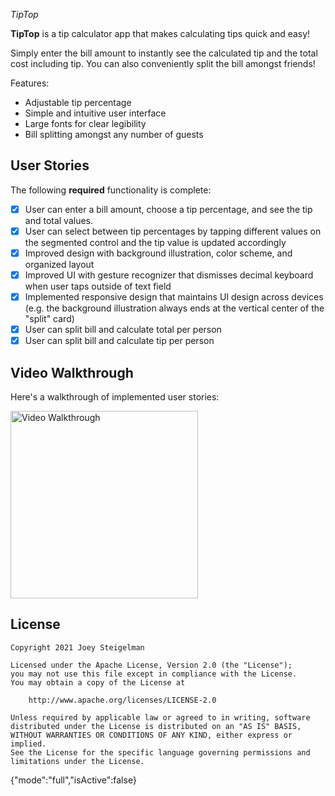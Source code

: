 *TipTop*

**TipTop** is a tip calculator app that makes calculating tips quick and easy!

Simply enter the bill amount to instantly see the calculated tip and the total cost including tip. You can also conveniently split the bill amongst friends!

Features:
- Adjustable tip percentage
- Simple and intuitive user interface
- Large fonts for clear legibility
- Bill splitting amongst any number of guests

## User Stories

The following **required** functionality is complete:

- [X] User can enter a bill amount, choose a tip percentage, and see the tip and total values.
- [X] User can select between tip percentages by tapping different values on the segmented control and the tip value is updated accordingly
- [X] Improved design with background illustration, color scheme, and organized layout
- [X] Improved UI with gesture recognizer that dismisses decimal keyboard when user taps outside of text field 
- [X] Implemented responsive design that maintains UI design across devices (e.g. the background illustration always ends at the vertical center of the "split" card)
- [X] User can split bill and calculate total per person 
- [X] User can split bill and calculate tip per person 

## Video Walkthrough

Here's a walkthrough of implemented user stories:

<img src='https://i.imgur.com/0kANCWt.gif' title='Video Walkthrough' width='300' alt='Video Walkthrough' />

## License

    Copyright 2021 Joey Steigelman

    Licensed under the Apache License, Version 2.0 (the "License");
    you may not use this file except in compliance with the License.
    You may obtain a copy of the License at

        http://www.apache.org/licenses/LICENSE-2.0

    Unless required by applicable law or agreed to in writing, software
    distributed under the License is distributed on an "AS IS" BASIS,
    WITHOUT WARRANTIES OR CONDITIONS OF ANY KIND, either express or implied.
    See the License for the specific language governing permissions and
    limitations under the License.
{"mode":"full","isActive":false}

